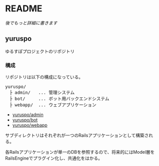 # README
*後でもっと詳細に書きます*

## yuruspo

ゆるすぽプロジェクトのリポジトリ

### 構成

リポジトリは以下の構成になっている。

<pre>
yuruspo/
　├ admin/   ... 管理システム
　├ bot/     ... ボット用バックエンドシステム
　├ webapp/  ... ウェブアプリケーション
</pre>

* [yuruspo/admin](https://github.com/nbeat/yuruspo/tree/master/admin)
* [yuruspo/bot](https://github.com/nbeat/yuruspo/tree/master/bot)
* [yuruspo/webapp](https://github.com/nbeat/yuruspo/tree/master/webapp)

サブディレクトリはそれぞれが一つのRailsアプリケーションとして構築される。

各Railsアプリケーションが単一のDBを参照するので、将来的にはModel層をRailsEngineでプラグイン化し、共通化をはかる。



